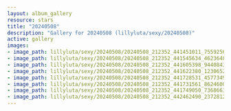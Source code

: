 ```yaml
---
layout: album_gallery
resource: stars
title: "20240508"
description: "Gallery for 20240508 (lillyluta/sexy/20240508)"
active: gallery
images:
- image_path: lillyluta/sexy/20240508/20240508_212352_441451011_755925620023222_3543687862565801770_n.jpg
- image_path: lillyluta/sexy/20240508/20240508_212352_441545634_462364889655865_2395454888295996208_n.jpg
- image_path: lillyluta/sexy/20240508/20240508_212352_441605398_944084390744244_7569775398788424452_n.jpg
- image_path: lillyluta/sexy/20240508/20240508_212352_441622380_1230652304564505_2399817629287086933_n.jpg
- image_path: lillyluta/sexy/20240508/20240508_212352_441728531_457734926834208_129506750032480804_n.jpg
- image_path: lillyluta/sexy/20240508/20240508_212352_441731561_862460049050518_5960187102334870034_n.jpg
- image_path: lillyluta/sexy/20240508/20240508_212352_441749050_736866335303521_8695772690013226247_n.jpg
- image_path: lillyluta/sexy/20240508/20240508_212352_442462490_2372812982917913_4943947730269418212_n.jpg
---
```

